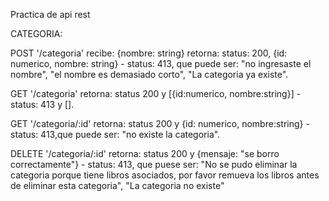 

Practica de api rest 



CATEGORIA:



POST '/categoria' recibe: {nombre: string} retorna: status: 200, {id: numerico, nombre: string} - status: 413, que puede ser: "no ingresaste el nombre", "el nombre es demasiado corto", "La categoria ya existe".



GET '/categoria' retorna: status 200  y [{id:numerico, nombre:string}]  - status: 413 y [].



GET '/categoria/:id' retorna: status 200 y {id: numerico, nombre:string} - status: 413,que puede ser: "no existe la categoria".



DELETE '/categoria/:id' retorna: status 200 y {mensaje: "se borro correctamente"} - status: 413, que puese ser: "No se pudo eliminar la categoria porque tiene libros asociados, por favor remueva los libros antes de eliminar esta categoria", "La categoria no existe"
